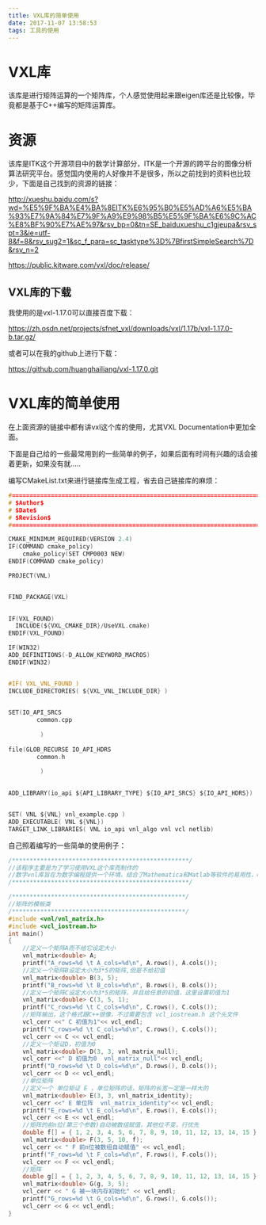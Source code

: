 ```yaml
---
title: VXL库的简单使用
date: 2017-11-07 13:58:53
tags: 工具的使用
---
```


# VXL库

该库是进行矩阵运算的一个矩阵库，个人感觉使用起来跟eigen库还是比较像，毕竟都是基于C++编写的矩阵运算库。
<!--more-->
# 资源

该库是ITK这个开源项目中的数学计算部分，ITK是一个开源的跨平台的图像分析算法研究平台。感觉国内使用的人好像并不是很多，所以之前找到的资料也比较少，下面是自己找到的资源的链接：

http://xueshu.baidu.com/s?wd=%E5%9F%BA%E4%BA%8EITK%E6%95%B0%E5%AD%A6%E5%BA%93%E7%9A%84%E7%9F%A9%E9%98%B5%E5%9F%BA%E6%9C%AC%E8%BF%90%E7%AE%97&rsv_bp=0&tn=SE_baiduxueshu_c1gjeupa&rsv_spt=3&ie=utf-8&f=8&rsv_sug2=1&sc_f_para=sc_tasktype%3D%7BfirstSimpleSearch%7D&rsv_n=2


https://public.kitware.com/vxl/doc/release/


## VXL库的下载

我使用的是vxl-1.17.0可以直接百度下载：

https://zh.osdn.net/projects/sfnet_vxl/downloads/vxl/1.17b/vxl-1.17.0-b.tar.gz/

或者可以在我的github上进行下载：

https://github.com/huanghailiang/vxl-1.17.0.git

# VXL库的简单使用

在上面资源的链接中都有讲vxl这个库的使用，尤其VXL Documentation中更加全面。

下面是自己给的一些最常用到的一些简单的例子，如果后面有时间有兴趣的话会接着更新，如果没有就.....

编写CMakeList.txt来进行链接库生成工程，省去自己链接库的麻烦：

```C
#=========================================================================
# $Author$
# $Date$
# $Revision$
#=========================================================================

CMAKE_MINIMUM_REQUIRED(VERSION 2.4)
IF(COMMAND cmake_policy)
    cmake_policy(SET CMP0003 NEW)
ENDIF(COMMAND cmake_policy)

PROJECT(VNL)


FIND_PACKAGE(VXL)
   

IF(VXL_FOUND)
  INCLUDE(${VXL_CMAKE_DIR}/UseVXL.cmake)
ENDIF(VXL_FOUND)

IF(WIN32)
ADD_DEFINITIONS(-D_ALLOW_KEYWORD_MACROS)
ENDIF(WIN32)


#IF( VXL_VNL_FOUND )  
INCLUDE_DIRECTORIES( ${VXL_VNL_INCLUDE_DIR} )

                          
SET(IO_API_SRCS
		common.cpp
		
		 )
		 
file(GLOB_RECURSE IO_API_HDRS 
		common.h
		
		 )
		 

ADD_LIBRARY(io_api ${API_LIBRARY_TYPE} ${IO_API_SRCS} ${IO_API_HDRS})


SET( VNL ${VNL} vnl_example.cpp )
ADD_EXECUTABLE( VNL ${VNL})
TARGET_LINK_LIBRARIES( VNL io_api vnl_algo vnl vcl netlib)
```

自己照着编写的一些简单的使用例子：

```C
/**************************************************/
//该程序主要是为了学习使用VXL这个库而制作的
//数字vnl库旨在为数字编程提供一个环境，结合了Mathematica和Matlab等软件的易用性，C的速度和C++的优雅。
/**************************************************/

/*************************************************/
//矩阵的模板类
/*************************************************/
#include <vnl/vnl_matrix.h>
#include <vcl_iostream.h>
int main()
{
	//定义一个矩阵A而不给它设定大小
	vnl_matrix<double> A;
	printf("A_rows=%d \t A_cols=%d\n", A.rows(), A.cols());
	//定义一个矩阵B设定大小为3*5的矩阵,但是不给初值
	vnl_matrix<double> B(3, 5);
	printf("B_rows=%d \t B_cols=%d\n", B.rows(), B.cols());
	//定义一个矩阵C设定大小为3*5的矩阵，并且给任意的初值，这里设置初值为1
	vnl_matrix<double> C(3, 5, 1);
	printf("C_rows=%d \t C_cols=%d\n", C.rows(), C.cols());
	//矩阵输出，这个格式跟C++很像，不过需要包含 vcl_iostream.h 这个头文件
	vcl_cerr <<" C 初值为1"<< vcl_endl;
	printf("C_rows=%d \t C_cols=%d\n", C.rows(), C.cols());
	vcl_cerr << C << vcl_endl;
	//定义一个矩证D，初值为0
	vnl_matrix<double> D(3, 3, vnl_matrix_null);
	vcl_cerr <<" D 初值为0  vnl_matrix_null"<< vcl_endl;
	printf("D_rows=%d \t D_cols=%d\n", D.rows(), D.cols());
	vcl_cerr << D << vcl_endl;
	//单位矩阵
	//定义一个 单位矩证 E ，单位矩阵的话，矩阵的长宽一定是一样大的
	vnl_matrix<double> E(3, 3, vnl_matrix_identity);
	vcl_cerr <<" E 单位阵  vnl_matrix_identity"<< vcl_endl;
	printf("E_rows=%d \t E_cols=%d\n", E.rows(), E.cols());
	vcl_cerr << E << vcl_endl;
	//矩阵的前n位(第三个参数)自动被数组赋值，其他位不变，行优先
	double f[] = { 1, 2, 3, 4, 5, 6, 7, 8, 9, 10, 11, 12, 13, 14, 15 };
	vnl_matrix<double> F(3, 5, 10, f);
	vcl_cerr << " F 前n位被数组自动赋值" << vcl_endl;
	printf("F_rows=%d \t F_cols=%d\n", F.rows(), F.cols());
	vcl_cerr << F << vcl_endl;
	//矩阵
	double g[] = { 1, 2, 3, 4, 5, 6, 7, 8, 9, 10, 11, 12, 13, 14, 15 };
	vnl_matrix<double> G(g, 3, 5);
	vcl_cerr << " G 被一块内存初始化" << vcl_endl;
	printf("G_rows=%d \t G_cols=%d\n", G.rows(), G.cols());
	vcl_cerr << G << vcl_endl;
}
```




